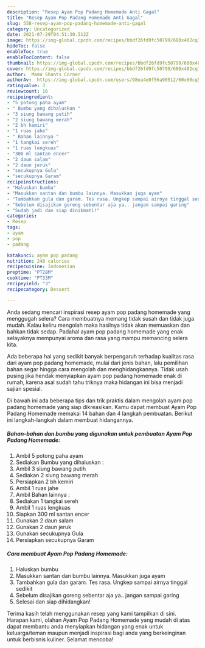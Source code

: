 ```yaml
---
description: "Resep Ayam Pop Padang Homemade Anti Gagal"
title: "Resep Ayam Pop Padang Homemade Anti Gagal"
slug: 558-resep-ayam-pop-padang-homemade-anti-gagal
category: Uncategorized
date: 2021-07-29T04:51:30.512Z
image: https://img-global.cpcdn.com/recipes/bbdf26fd9fc50799/680x482cq70/ayam-pop-padang-homemade-foto-resep-utama.jpg
hideToc: false
enableToc: true
enableTocContent: false
thumbnail: https://img-global.cpcdn.com/recipes/bbdf26fd9fc50799/680x482cq70/ayam-pop-padang-homemade-foto-resep-utama.jpg
cover: https://img-global.cpcdn.com/recipes/bbdf26fd9fc50799/680x482cq70/ayam-pop-padang-homemade-foto-resep-utama.jpg
author:  Mama Shants Corner
authorAv:  https://img-global.cpcdn.com/users/98ea4e0f56a90512/60x60cq50/avatar.jpg
ratingvalue: 3
reviewcount: 16
recipeingredient:
- "5 potong paha ayam"
- " Bumbu yang dihaluskan "
- "3 siung bawang putih"
- "2 siung bawang merah"
- "2 bh kemiri"
- "1 ruas jahe"
- " Bahan lainnya "
- "1 tangkai sereh"
- "1 ruas lengkuas"
- "300 ml santan encer"
- "2 daun salam"
- "2 daun jeruk"
- "secukupnya Gula"
- "secukupnya Garam"
recipeinstructions:
- "Haluskan bumbu"
- "Masukkan santan dan bumbu lainnya. Masukkan juga ayam"
- "Tambahkan gula dan garam. Tes rasa. Ungkep sampai airnya tinggal sedikit"
- "Sebelum disajikan goreng sebentar aja ya.. jangan sampai garing"
- "Sudah jadi dan siap dinikmati!"
categories:
- Resep
tags:
- ayam
- pop
- padang

katakunci: ayam pop padang 
nutrition: 248 calories
recipecuisine: Indonesian
preptime: "PT28M"
cooktime: "PT33M"
recipeyield: "3"
recipecategory: Dessert

---
```



Anda sedang mencari inspirasi resep ayam pop padang homemade yang menggugah selera? Cara membuatnya memang tidak susah dan tidak juga mudah. Kalau keliru mengolah maka hasilnya tidak akan memuaskan dan bahkan tidak sedap. Padahal ayam pop padang homemade yang enak selayaknya mempunyai aroma dan rasa yang mampu memancing selera kita.




Ada beberapa hal yang sedikit banyak berpengaruh terhadap kualitas rasa dari ayam pop padang homemade, mulai dari jenis bahan, lalu pemilihan bahan segar hingga cara mengolah dan menghidangkannya. Tidak usah pusing jika hendak menyiapkan ayam pop padang homemade enak di rumah, karena asal sudah tahu triknya maka hidangan ini bisa menjadi sajian spesial.


Di bawah ini ada beberapa tips dan trik praktis dalam mengolah ayam pop padang homemade yang siap dikreasikan. Kamu dapat membuat Ayam Pop Padang Homemade memakai 14 bahan dan 4 langkah pembuatan. Berikut ini langkah-langkah dalam membuat hidangannya.

<!--inarticleads1-->

##### Bahan-bahan dan bumbu yang digunakan untuk pembuatan Ayam Pop Padang Homemade:

1. Ambil 5 potong paha ayam
1. Sediakan  Bumbu yang dihaluskan :
1. Ambil 3 siung bawang putih
1. Sediakan 2 siung bawang merah
1. Persiapkan 2 bh kemiri
1. Ambil 1 ruas jahe
1. Ambil  Bahan lainnya :
1. Sediakan 1 tangkai sereh
1. Ambil 1 ruas lengkuas
1. Siapkan 300 ml santan encer
1. Gunakan 2 daun salam
1. Gunakan 2 daun jeruk
1. Gunakan secukupnya Gula
1. Persiapkan secukupnya Garam




<!--inarticleads2-->

##### Cara membuat Ayam Pop Padang Homemade:

1. Haluskan bumbu
1. Masukkan santan dan bumbu lainnya. Masukkan juga ayam
1. Tambahkan gula dan garam. Tes rasa. Ungkep sampai airnya tinggal sedikit
1. Sebelum disajikan goreng sebentar aja ya.. jangan sampai garing
1. Selesai dan siap dihidangkan!



Terima kasih telah menggunakan resep yang kami tampilkan di sini. Harapan kami, olahan Ayam Pop Padang Homemade yang mudah di atas dapat membantu anda menyiapkan hidangan yang enak untuk keluarga/teman maupun menjadi inspirasi bagi anda yang berkeinginan untuk berbisnis kuliner. Selamat mencoba!
